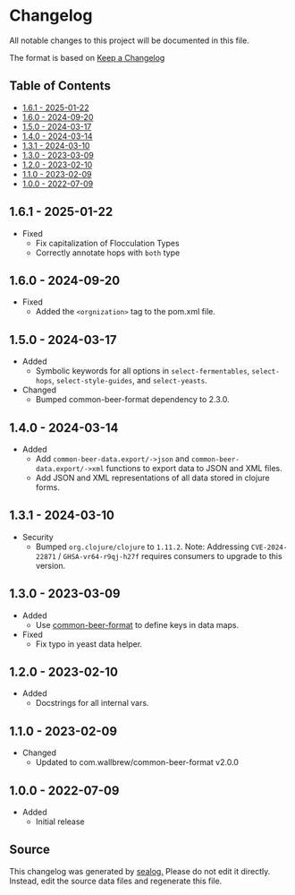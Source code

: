 # Changelog

All notable changes to this project will be documented in this file.

The format is based on [Keep a Changelog](https://keepachangelog.com/en/1.0.0/)

## Table of Contents

* [1.6.1 - 2025-01-22](#161---2025-01-22)
* [1.6.0 - 2024-09-20](#160---2024-09-20)
* [1.5.0 - 2024-03-17](#150---2024-03-17)
* [1.4.0 - 2024-03-14](#140---2024-03-14)
* [1.3.1 - 2024-03-10](#131---2024-03-10)
* [1.3.0 - 2023-03-09](#130---2023-03-09)
* [1.2.0 - 2023-02-10](#120---2023-02-10)
* [1.1.0 - 2023-02-09](#110---2023-02-09)
* [1.0.0 - 2022-07-09](#100---2022-07-09)

## 1.6.1 - 2025-01-22

* Fixed
  * Fix capitalization of Flocculation Types
  * Correctly annotate hops with `both` type

## 1.6.0 - 2024-09-20

* Fixed
  * Added the `<orgnization>` tag to the pom.xml file.

## 1.5.0 - 2024-03-17

* Added
  * Symbolic keywords for all options in `select-fermentables`, `select-hops`, `select-style-guides`, and `select-yeasts`.
* Changed
  * Bumped common-beer-format dependency to 2.3.0.

## 1.4.0 - 2024-03-14

* Added
  * Add `common-beer-data.export/->json` and `common-beer-data.export/->xml` functions to export data to JSON and XML files.
  * Add JSON and XML representations of all data stored in clojure forms.

## 1.3.1 - 2024-03-10

* Security
  * Bumped `org.clojure/clojure` to `1.11.2`. Note: Addressing `CVE-2024-22871` / `GHSA-vr64-r9qj-h27f` requires consumers to upgrade to this version.

## 1.3.0 - 2023-03-09

* Added
  * Use [common-beer-format](https://github.com/Wall-Brew-Co/common-beer-format) to define keys in data maps.
* Fixed
  * Fix typo in yeast data helper.

## 1.2.0 - 2023-02-10

* Added
  * Docstrings for all internal vars.

## 1.1.0 - 2023-02-09

* Changed
  * Updated to com.wallbrew/common-beer-format v2.0.0

## 1.0.0 - 2022-07-09

* Added
  * Initial release

## Source

This changelog was generated by [sealog.](https://github.com/Wall-Brew-Co/lein-sealog)
Please do not edit it directly. Instead, edit the source data files and regenerate this file.

